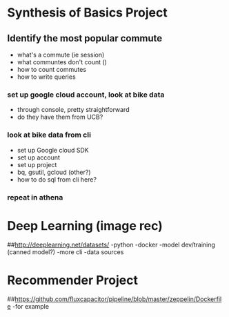 
# Synthesis of Basics Project
## Identify the most popular commute
- what's a commute (ie session)
- what communtes don't count ()
- how to count commutes
- how to write queries


### set up google cloud account, look at bike data
  * through console, pretty straightforward
  * do they have them from UCB?
### look at bike data from cli
  * set up Google cloud SDK
  * set up account
  * set up project
  * bq, gsutil, gcloud (other?)
  * how to do sql from cli here?
### repeat in athena




# Deep Learning (image rec)
##http://deeplearning.net/datasets/
-python
-docker
-model dev/training (canned model?)
-more cli
-data sources

# Recommender Project
##https://github.com/fluxcapacitor/pipeline/blob/master/zeppelin/Dockerfile
-for example
